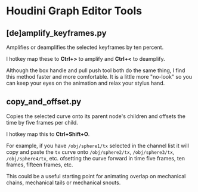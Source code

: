 
# Houdini Graph Editor Tools
## [de]amplify_keyframes.py 

Amplifies or deamplifies the selected keyframes by ten percent.

I hotkey map these to **Ctrl+>** to amplify and **Ctrl+<** to deamplify.

Although the box handle and pull push tool both do the same thing, I find this method faster and more comfortable. It is a little more "no-look" so you can keep your eyes on the animation and relax your stylus hand.

## copy_and_offset.py

Copies the selected curve onto its parent node's children and offsets the time by five frames per child.

I hotkey map this to **Ctrl+Shift+O**.

For example, if you have `/obj/sphere1/tx` selected in the channel list it will copy and paste the `tx` curve onto `/obj/sphere2/tx`, `/obj/sphere3/tx`, `/obj/sphere4/tx`, etc. ofsetting the curve forward in time five frames, ten frames, fifteen frames, etc.

This could be a useful starting point for animating overlap on mechanical chains, mechanical tails or mechanical snouts.
